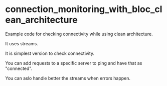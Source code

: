 # connection_monitoring_with_bloc_clean_architecture

Example code for checking connectivity while using clean architecture.

It uses streams. 

It is simplest version to check connectivity. 

You can add requests to a specific server to ping and have that as "connected".

You can aslo handle better the streams when errors happen.
